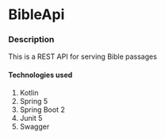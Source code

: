 # BibleApi

### Description
This is a REST API for serving Bible passages

#### Technologies used
1. Kotlin
2. Spring 5
3. Spring Boot 2
4. Junit 5
5. Swagger
